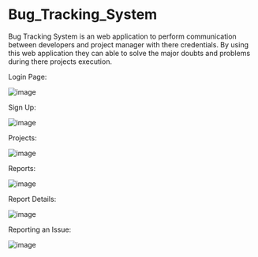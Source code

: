 # Bug_Tracking_System
Bug Tracking System is an web application to perform communication between developers and project manager with there credentials. By using this web application they can able to solve the major doubts and problems during there projects execution.


Login Page:

![image](https://github.com/user-attachments/assets/68cf6d0d-1a93-4095-a3d0-35efadb1499a)


Sign Up:

![image](https://github.com/user-attachments/assets/6ddf9ae8-f652-4902-a78b-a5f699195d75)

Projects:

![image](https://github.com/user-attachments/assets/fdb98122-df5d-40f6-9c78-108207913b96)


Reports:

![image](https://github.com/user-attachments/assets/082ff8c9-e7b8-47b1-af10-5655c4662cf0)

Report Details:

![image](https://github.com/user-attachments/assets/1b23568d-2566-4fc7-82d8-754391327af1)

Reporting an Issue:

![image](https://github.com/user-attachments/assets/52f693ee-e758-4c6a-bc11-a09ad742e593)

